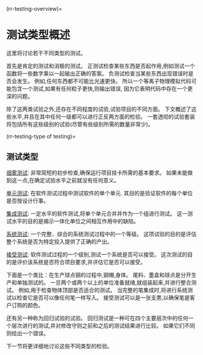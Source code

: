(rr-testing-overview)=
# 测试类型概述

这里将讨论若干不同类型的测试。

首先是肯定的测试和消极的测试。 正测试检查某些东西是否起作用,例如测试一个函数将一些数字乘以一起输出正确的答案。 负测试检查当某些东西出现错误时是否会发生。 例如,任何东西都不可能比光速更快。 所以一个等离子物理模拟代码可能包含一个测试,如果有任何粒子更快,则输出错误, 因为它表明代码中存在一个更深的问题。

除了这两类试验之外,还存在不同程度的试验,试验项目的不同方面。 下文概述了这些水平,并且在其中任何一级都可以进行正反两方面的检验。 一套透彻的试验套装将包括所有这些级别的试验(尽管有些级别所需的数量非常少)。

(rr-testing-type of testing)=
## 测试类型

[烟雾测试](#Smoke_testing): 非常简短的初步检查,确保运行项目挂卡所需的基本要求。 如果未能做到这一点,在确定试验水平之前就没有任何意义。

[单元测试](#Unit_tests): 在软件测试过程中测试软件的单个单元. 其目的是验证软件的每个单位是否按设计行事。

[集成测试](#Integration_testing): 一定水平的软件测试,将单个单元合并并作为一个组进行测试。 这一测试水平的目的是揭示一体化单位之间相互作用中的缺陷。

[系统测试](#System_tests): 一个完整、综合的系统测试过程中的一个等级。 这项试验的目的是评估整个系统是否为特定投入提供了正确的产出。

[接受测试](#Acceptance_testing): 软件测试过程的一个级别,测试一个系统是否可以接受。 这次测试的目的是评价该系统是否符合项目要求,并评估它是否可以接受。

下面是一个类比：在生产球点钢的过程中,钢帽,身体。 尾料、墨盒和球点是分开生产和单独测试的。 一旦两个或两个以上的单位准备就绪,就组装起来,并进行整合测试。 例如,用于检查物体顶部是否适合的测试。 当完整的笔集成时,将进行系统测试以检查它是否可以像任何笔一样写入。 接受测试可以是一张支票,以确保笔是客户订购的颜色。

还有另一种称为回归试验的试验。 回归测试是一种可在四个主要层次中的任何一个层次进行的测试,并对修改守则之前和之后的测试结果进行比较。 如果它们不同则给出一个错误。

下一节将更详细地讨论这些不同类型的检验。
